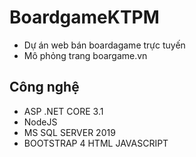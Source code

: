 # BoardgameKTPM
- Dự án web bán boardagame trực tuyến
- Mô phỏng trang boargame.vn
## Công nghệ
- ASP .NET CORE 3.1
- NodeJS
- MS SQL SERVER 2019
- BOOTSTRAP 4 HTML JAVASCRIPT
